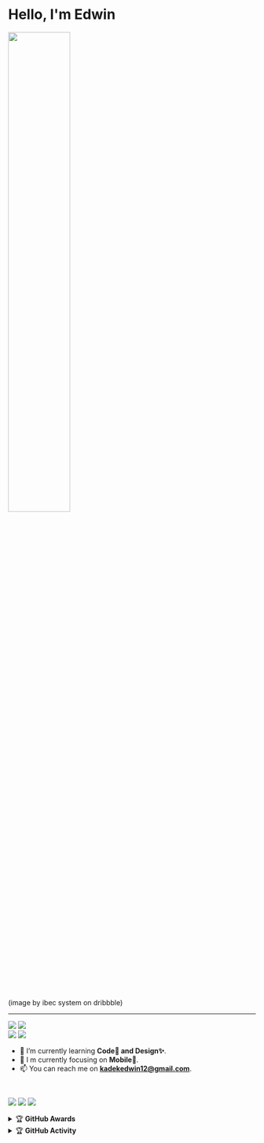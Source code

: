 <h1>Hello, I'm Edwin</h1>
<img width="50%", src="https://github.com/kadekedwin/kadekedwin/assets/71983420/426d7c37-defc-4234-87b6-e76f31e14956"/>
<p>(image by ibec system on dribbble)</p>

<hr/>

<p>
  <a href="#"><img src="https://img.shields.io/badge/Kotlin-7F52FF?style=for-the-badge&logo=kotlin&logoColor=white"/></a>
  <a href="#"><img src="https://img.shields.io/badge/-Git-red?style=flat-square&logo=git&logoColor=white"/></a>
  <br>
  <a href="https://github.com/kadekedwin"><img src="https://img.shields.io/github/followers/kadekedwin?style=social"/></a>
  <a href="https://youtube.com/@kadekedwin"><img src="https://img.shields.io/youtube/channel/subscribers/UC1JNrxsEa5lCyFqvqcj8xIw?style=social" /></a>
</p>
  
- 🌱 I’m currently learning **Code👾 and Design✨**.
- 👀 I m currently focusing on **Mobile📱**.
- 📫 You can reach me on **kadekedwin12@gmail.com**.

<br/>
  
<p>
  <a href="https://github.com/kadekedwin"><img src="https://github-readme-stats.vercel.app/api?username=kadekedwin&show_icons=true&theme=radical"></a>
  <a href="https://github.com/kadekedwin"><img src="https://github-readme-streak-stats.herokuapp.com/?user=kadekedwin&theme=radical"></a>
  <a href="https://github.com/kadekedwin"><img src="https://github-readme-stats.vercel.app/api/top-langs/?username=kadekedwin&theme=radical&layout=compact"></a>
</p>

<details>
  <summary>&#127942 <b>GitHub Awards</b></summary>
  <br/>
  ![Github Trophy](https://github-profile-trophy.vercel.app/?username=kadekedwin&theme=onedark)
</details>

<details>
  <summary>&#127942 <b>GitHub Activity</b></summary>
  <br/>
  ![Metrics](https://metrics.lecoq.io/kadekedwin?template=classic&repositories.forks=true&languages=1&languages.colors=github&languages.threshold=0%25&config.timezone=Asia%2FBali)
</details>


<!-- 
<p><a href="#"><img src="https://raw.githubusercontent.com/devSouvik/devSouvik/master/gif3.gif"/></a></p>
<p align="left">
  <a href="https://github.com/kadekedwin"><img src="https://github-readme-stats.vercel.app/api?username=kadekedwin&bg_color=30,757575,000000&title_color=fff&text_color=fff&icon_color=fff&hide_border=true&show_icons=true" /></a>
</p>
<p>
  <a href="https://github.com/kadekedwin"><img src="https://github-readme-stats.vercel.app/api/top-langs?username=kadekedwin&bg_color=30,757575,000000&title_color=fff&text_color=fff&hide_border=true&show_icons=true&layout=compact" /></a>
</p> 
-->

<!--
**kadekedwin/kadekedwin** is a ✨ _special_ ✨ repository because its `README.md` (this file) appears on your GitHub profile.

Here are some ideas to get you started:

- 🔭 I’m currently working on ...
- 👯 I’m looking to collaborate on ...
- 🤔 I’m looking for help with ...
- 💬 Ask me about ...
- 😄 Pronouns: ...
- ⚡ Fun fact: ...
-->

